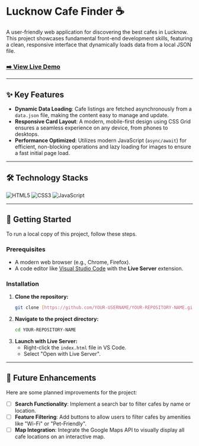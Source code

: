 # Lucknow Cafe Finder ☕

A user-friendly web application for discovering the best cafes in Lucknow. This project showcases fundamental front-end development skills, featuring a clean, responsive interface that dynamically loads data from a local JSON file.

### [➡️ View Live Demo](https://YOUR-USERNAME.github.io/YOUR-REPOSITORY-NAME/)



---

## ✨ Key Features

* **Dynamic Data Loading**: Cafe listings are fetched asynchronously from a `data.json` file, making the content easy to manage and update.
* **Responsive Card Layout**: A modern, mobile-first design using CSS Grid ensures a seamless experience on any device, from phones to desktops.
* **Performance Optimized**: Utilizes modern JavaScript (`async/await`) for efficient, non-blocking operations and lazy loading for images to ensure a fast initial page load.

---

## 🛠️ Technology Stacks

![HTML5](https://img.shields.io/badge/HTML5-E34F26?style=for-the-badge&logo=html5&logoColor=white)
![CSS3](https://img.shields.io/badge/CSS3-1572B6?style=for-the-badge&logo=css3&logoColor=white)
![JavaScript](https://img.shields.io/badge/JavaScript-F7DF1E?style=for-the-badge&logo=javascript&logoColor=black)

---

## 🚀 Getting Started

To run a local copy of this project, follow these steps.

### Prerequisites

* A modern web browser (e.g., Chrome, Firefox).
* A code editor like [Visual Studio Code](https://code.visualstudio.com/) with the **Live Server** extension.

### Installation

1.  **Clone the repository:**
    ```bash
    git clone [https://github.com/YOUR-USERNAME/YOUR-REPOSITORY-NAME.git](https://github.com/YOUR-USERNAME/YOUR-REPOSITORY-NAME.git)
    ```
2.  **Navigate to the project directory:**
    ```bash
    cd YOUR-REPOSITORY-NAME
    ```
3.  **Launch with Live Server:**
    * Right-click the `index.html` file in VS Code.
    * Select "Open with Live Server".

---

## 🔮 Future Enhancements

Here are some planned improvements for the project:

* [ ] **Search Functionality**: Implement a search bar to filter cafes by name or location.
* [ ] **Feature Filtering**: Add buttons to allow users to filter cafes by amenities like "Wi-Fi" or "Pet-Friendly".
* [ ] **Map Integration**: Integrate the Google Maps API to visually display all cafe locations on an interactive map.
